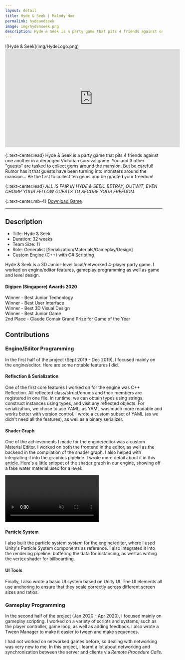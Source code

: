 ```yaml
---
layout: detail
title: Hyde & Seek | Malody Hoe
permalink: hydeandseek
image: img/hydenseek.png
description: Hyde & Seek is a party game that pits 4 friends against one another in a deranged Victorian survival game.
---
```

<div class="row">
<div class="col-lg-3 col-sm-3"></div>
<div class="col-lg-6 col-sm-6" markdown="1">
![Hyde & Seek](img/HydeLogo.png)
</div>
<div class="col-lg-3 col-sm-3"></div>
</div>

<div class='embed-container'>
    <iframe width="560" height="315" src="https://www.youtube.com/embed/n4cHep9gxeg?rel=0" frameborder="0" allow="accelerometer; autoplay; encrypted-media; gyroscope; picture-in-picture" allowfullscreen></iframe>
</div>

{:.text-center.lead}
Hyde & Seek is a party game that pits 4 friends against one another in a deranged Victorian survival game.
You and 3 other "guests" are tasked to collect gems around the mansion.
But be careful! Rumor has it that guests have been turning into monsters around the mansion...
Be the first to collect ten gems and be granted your freedom!

{:.text-center.lead}
*ALL IS FAIR IN HYDE & SEEK. BETRAY, OUTWIT, EVEN CHOMP YOUR FELLOW GUESTS TO SECURE YOUR FREEDOM.*

{:.text-center.mb-4}
<a class="btn btn-lg btn-primary" href="https://games.digipen.edu/games/hyde-seek">Download Game</a>

<hr>

## Description
- Title: Hyde & Seek
- Duration: 32 weeks
- Team Size: 11
- Role: Generalist [Serialization/Materials/Gameplay/Design]
- Custom Engine (C++) with C# Scripting

Hyde & Seek is a 3D Junior-level local/networked 4-player party game. I worked on engine/editor features, gameplay programming as well as game and level design.

#### Digipen (Singapore) Awards 2020
Winner - Best Junior Technology  
Winner - Best User Interface  
Winner - Best 3D Visual Design  
Winner - Best Junior Game  
2nd Place - Claude Comair Grand Prize for Game of the Year

## Contributions
### Engine/Editor Programming
In the first half of the project (Sept 2019 - Dec 2019), I focused mainly on the engine/editor.
Here are some notable features I did.

#### Reflection & Serialization
One of the first core features I worked on for the engine was C++ Reflection.
All reflected class/struct/enums and their members are registered in one file.
In runtime, we can obtain types using strings, construct instances using types, and visit any reflected objects.
For serialization, we chose to use YAML, as YAML was much more readable and works better with version control.
I wrote a custom subset of YAML (as we didn't need all the features), as well as a binary serializer.

#### Shader Graph
One of the achievements I made for the engine/editor was a custom Material Editor.
I worked on both the frontend in the editor, as well as the backend in the compilation of the shader graph.
I also helped with integrating it into the graphics pipeline.
I wrote more detail about it in this [article](https://blog.undefinist.com/writing-a-shader-graph/).
Here's a little snippet of the shader graph in our engine, showing off a fake water material used for a level:

<video autoplay muted loop src="https://blog.undefinist.com/assets/posts/2020-05-06-writing-a-shader-graph/watermat.webm"></video>

#### Particle System
I also built the particle system *system* for the engine/editor, where I used Unity's Particle System components as reference.
I also integrated it into the rendering pipeline: buffering the data for instancing, as well as writing the vertex shader for billboarding.

#### UI Tools
Finally, I also wrote a basic UI system based on Unity UI. The UI elements all use anchoring to ensure that they scale
correctly across different screen sizes and ratios.

### Gameplay Programming
In the second half of the project (Jan 2020 - Apr 2020), I focused mainly on gameplay scripting.
I worked on a variety of scripts and systems, such as the player controller, game loop, as well as adding feedback.
I also wrote a Tween Manager to make it easier to tween and make sequences.

I had not worked on networked games before, so dealing with networking was very new to me.
In this project, I learnt a lot about networking and synchronization between the server and clients via *Remote Procedure Calls*.